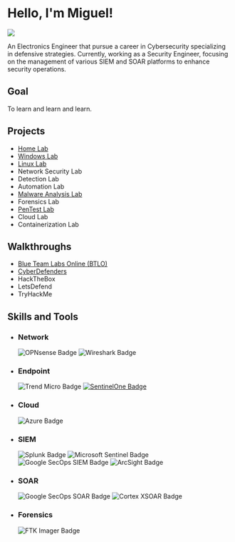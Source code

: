 # Hello, I'm Miguel!
<a href="https://linkedin.com"><img src="https://img.shields.io/badge/-LinkedIn-0072b1?&style=for-the-badge&logo=linkedin&logoColor=white" /></a>

An Electronics Engineer that pursue a career in Cybersecurity specializing in defensive strategies. Currently, working as a Security Engineer, focusing on the management of various SIEM and SOAR platforms to enhance security operations.

## Goal

To learn and learn and learn.

## Projects
- <a href="https://github.com/mmhgwyjs/homelab">Home Lab</a>
- <a href="https://github.com/mmhgwyjs/windows-lab">Windows Lab </a>
- <a href="https://github.com/mmhgwyjs/linux-lab">Linux Lab </a>
- Network Security Lab
- Detection Lab
- Automation Lab
- [Malware Analysis Lab](https://github.com/mmhgwyjs/malware-analysis-lab)
- Forensics Lab
- [PenTest Lab](https://github.com/mmhgwyjs/pentest-lab)
- Cloud Lab
- Containerization Lab

## Walkthroughs
- <a href="https://github.com/mmhgwyjs/btlo">Blue Team Labs Online (BTLO)</a>
- <a href="https://github.com/mmhgwyjs/cyberdefenders">CyberDefenders</a>
- HackTheBox
- LetsDefend
- TryHackMe

## Skills and Tools

- ### Network 
  ![OPNsense Badge](https://img.shields.io/badge/-OPNsense-2C3E50?style=for-the-badge&logo=OPNsense&logoColor=white)
  ![Wireshark Badge](https://img.shields.io/badge/-Wireshark-1679A7?style=for-the-badge&logo=Wireshark&logoColor=white)

- ### Endpoint 
  ![Trend Micro Badge](https://img.shields.io/badge/-Trend%20Micro-FF6600?style=for-the-badge&logo=Trend-Micro&logoColor=white)
  [![SentinelOne Badge](https://img.shields.io/badge/-SentinelOne-6f42c1?style=for-the-badge)](https://www.sentinelone.com/)

- ### Cloud 
  ![Azure Badge](https://img.shields.io/badge/-Microsoft%20Azure-0089D6?style=for-the-badge&logo=Microsoft-Azure&logoColor=white)

- ### SIEM
  ![Splunk Badge](https://img.shields.io/badge/-Splunk-00FF00?style=for-the-badge&logo=Splunk&logoColor=white)
  ![Microsoft Sentinel Badge](https://img.shields.io/badge/-Microsoft%20Sentinel-0088D6?style=for-the-badge&logo=Microsoft-Azure&logoColor=white)
  ![Google SecOps SIEM Badge](https://img.shields.io/badge/-Google%20SecOps%20SIEM-4285F4?style=for-the-badge&logo=google-cloud&logoColor=white)
  ![ArcSight Badge](https://img.shields.io/badge/-ArcSight-FF9900?style=for-the-badge&logo=Micro%20Focus&logoColor=white)
    
- ### SOAR
  ![Google SecOps SOAR Badge](https://img.shields.io/badge/-Google%20SecOps%20SOAR-4285F4?style=for-the-badge&logo=google-cloud&logoColor=white)
  ![Cortex XSOAR Badge](https://img.shields.io/badge/-Cortex%20XSOAR-4CAF50?style=for-the-badge&logo=palo-alto-networks&logoColor=white)

- ### Forensics
  ![FTK Imager Badge](https://img.shields.io/badge/-FTK%20Imager-007ACC?style=for-the-badge&logo=Autopsy&logoColor=white)


